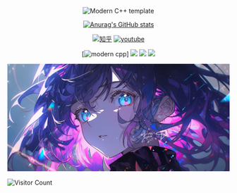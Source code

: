 <div id="title" align=center>

![Modern C++ template][github-sub-title:img]

[![Anurag's GitHub stats](https://github-readme-stats.vercel.app/api?username=nulijiazaizhong&show_icons=true&theme=tokyonight)](https://b23.tv/iEJTnPp)

[![知乎](https://img.shields.io/badge/blog-GoodNiight_An-green)](https://blog-goodnightan.top)
[![youtube](https://img.shields.io/badge/video-bilibili-red)](https://space.bilibili.com/525984002?spm_id_from=333.1007.0.0)

[![modern cpp](https://img.shields.io/badge/code-copy-blue)]
![](https://img.shields.io/badge/讨厌-Gaming-yellow) 
![](https://img.shields.io/badge/性格-自闭-red) 
![](https://img.shields.io/badge/爱好-Racing-red)

</div>

![头像](https://github.com/nulijiazaizhong/nulijiazaizhong/blob/main/image/2.jpg)

![Visitor Count](https://profile-counter.glitch.me/nulijiazaizhong/count.svg)

[github-sub-title:img]: https://readme-typing-svg.herokuapp.com?font=Segoe+Script&center=true&lines=nulijiazaizhong.
